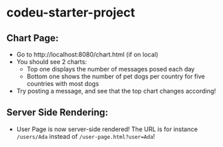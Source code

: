 # codeu-starter-project

## Chart Page:
- Go to http://localhost:8080/chart.html (if on local)
- You should see 2 charts:
  - Top one displays the number of messages posed each day
  - Bottom one shows the number of pet dogs per country for five countries with most dogs
- Try posting a message, and see that the top chart changes according!

## Server Side Rendering:
- User Page is now server-side rendered! The URL is for instance `/users/Ada` instead of `/user-page.html?user=Ada`! 
